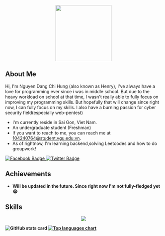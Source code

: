 <div align="center">
  <img width=180 src="https://avatars.githubusercontent.com/Ovis2612"/>
</div>
<h2>About Me</h2>
<p>Hi, I'm Nguyen Dang Chi Hung (also known as Henry), I've always have a love for programming ever since i was in middle school. But due to the heavy workload on school at that time, I wasn't really able to fully focus on improving my programming skills. But hopefully that will change since right now, I can fully focus on my skills. I also have a burning passion for cyber security field(especially web-pentest)</p>
<ul>
<li>I'm currently reside in Sai Gon, Viet Nam.</li>
<li>An undergraduate student (Freshman)</li>
<li>If you want to reach to me, you can reach me at <a href="mailto:104240764@student.vgu.edu.vn">104240764@student.vgu.edu.vn</a>.</li>
<li>As of rightnow, I'm learning backend,solving Leetcodes and how to do groupwork!</li>
</ul>

<a href="https://www.facebook.com/henry.nguyen.39468">
  <img src="https://img.shields.io/badge/Henry_Nguyen-1877F2?style=for-the-badge&logo=facebook&logoColor=white" alt="Facebook Badge"/>
</a>
<a href="https://x.com/nokollo0008182">
  <img src="https://img.shields.io/badge/@nokollo0008182-black?style=for-the-badge&logo=X&logoColor=white" alt="Twitter Badge"/>
</a>

<h2>Achievements</h2>
<ul>
<li><b>Will be updated in the future. Since right now I'm not fully-fledged yet 😭</li>
</ul>

<h2>Skills</h2>
<p align="center">
  <a href="https://skillicons.dev">
    <img src="https://skillicons.dev/icons?i=git,js,html,css,linux,docker,c,cpp,vim,mysql,nodejs,react,svelte,vue,vscode" />
  </a>
</p>

<div id="stats">
  <a href="#">
    <img align="left" src="https://github-readme-stats.vercel.app/api?username=Ovis2612&count_private=true&show_icons=true&theme=prussian" alt="GitHub stats card" />
  </a>

<a href="#">
    <img align="center" src="https://github-readme-stats.vercel.app/api/top-langs/?username=Ovis2612&layout=compact&theme=prussian" alt="Top languages chart" />
  </a>
</div>
